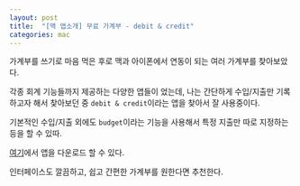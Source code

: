 ```yaml
---
layout: post
title:  "[맥 앱소개] 무료 가계부 - debit & credit"
categories: mac
---
```


가계부를 쓰기로 마음 먹은 후로 맥과 아이폰에서 연동이 되는 여러 가계부를 찾아보았다.

각종 회계 기능들까지 제공하는 다양한 앱들이 었는데, 나는 간단하게 수입/지출만 기록하고자 해서 찾아보던 중 `debit & credit`이라는 앱을 찾아서 잘 사용중이다.

기본적인 수입/지출 외에도 `budget`이라는 기능을 사용해서 특정 지출만 따로 지정하는 등을 할 수 있따.

[여기](http://debitandcreditapp.com/)에서 앱을 다운로드 할 수 있다.


인터페이스도 깔끔하고, 쉽고 간편한 가계부를 원한다면 추천한다.
